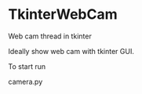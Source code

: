 # TkinterWebCam
Web cam thread in tkinter

Ideally show web cam with tkinter GUI.

To start run 

camera.py
